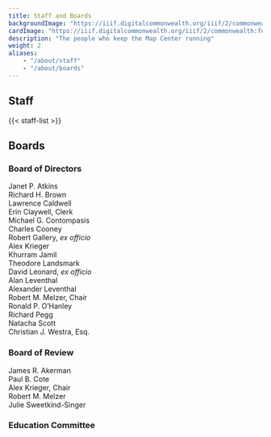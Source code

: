 ```yaml
---
title: Staff and Boards
backgroundImage: "https://iiif.digitalcommonwealth.org/iiif/2/commonwealth:x633f9536/5059,2047,4782,3064/1200,/0/default.jpg"
cardImage: "https://iiif.digitalcommonwealth.org/iiif/2/commonwealth:fn107c46z/5541,3558,1849,978/,300/0/default.jpg"
description: "The people who keep the Map Center running"
weight: 2
aliases:
    - "/about/staff"
    - "/about/boards"
---
```

## Staff

{{< staff-list >}}

## Boards

### Board of Directors

Janet P. Atkins  
Richard H. Brown  
Lawrence Caldwell  
Erin Claywell, Clerk  
Michael G. Contompasis  
Charles Cooney  
Robert Gallery, *ex officio*  
Alex Krieger  
Khurram Jamil  
Theodore Landsmark  
David Leonard, *ex officio*  
Alan Leventhal  
Alexander Leventhal  
Robert M. Melzer, Chair  
Ronald P. O’Hanley  
Richard Pegg  
Natacha Scott  
Christian J. Westra, Esq.

### Board of Review

James R. Akerman  
Paul B. Cote  
Alex Krieger, Chair  
Robert M. Melzer  
Julie Sweetkind-Singer  

### Education Committee

